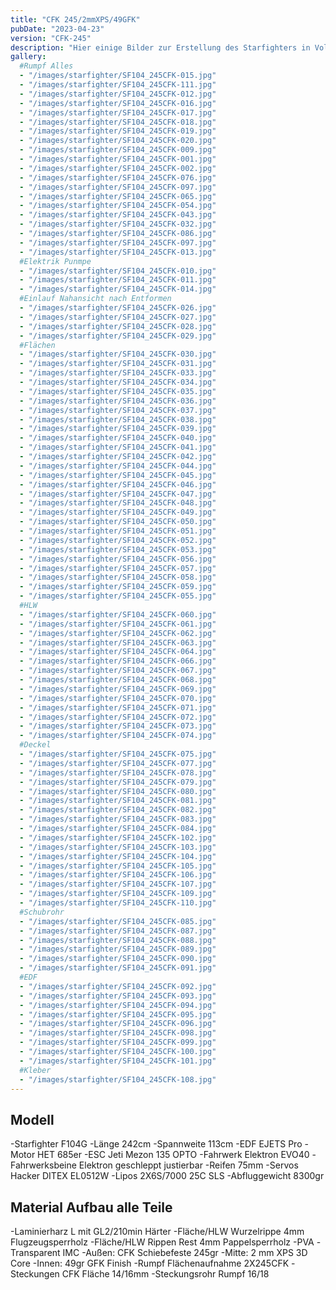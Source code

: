 ```yaml
---
title: "CFK 245/2mmXPS/49GFK"
pubDate: "2023-04-23"
version: "CFK-245"
description: "Hier einige Bilder zur Erstellung des Starfighters in Voll Carbon"
gallery:
  #Rumpf Alles
  - "/images/starfighter/SF104_245CFK-015.jpg"
  - "/images/starfighter/SF104_245CFK-111.jpg"
  - "/images/starfighter/SF104_245CFK-012.jpg"
  - "/images/starfighter/SF104_245CFK-016.jpg"
  - "/images/starfighter/SF104_245CFK-017.jpg"
  - "/images/starfighter/SF104_245CFK-018.jpg"
  - "/images/starfighter/SF104_245CFK-019.jpg"
  - "/images/starfighter/SF104_245CFK-020.jpg"
  - "/images/starfighter/SF104_245CFK-009.jpg"
  - "/images/starfighter/SF104_245CFK-001.jpg"
  - "/images/starfighter/SF104_245CFK-002.jpg"
  - "/images/starfighter/SF104_245CFK-076.jpg"
  - "/images/starfighter/SF104_245CFK-097.jpg"
  - "/images/starfighter/SF104_245CFK-065.jpg"
  - "/images/starfighter/SF104_245CFK-054.jpg"
  - "/images/starfighter/SF104_245CFK-043.jpg"
  - "/images/starfighter/SF104_245CFK-032.jpg"
  - "/images/starfighter/SF104_245CFK-086.jpg"
  - "/images/starfighter/SF104_245CFK-097.jpg"
  - "/images/starfighter/SF104_245CFK-013.jpg"
  #Elektrik Punmpe
  - "/images/starfighter/SF104_245CFK-010.jpg"
  - "/images/starfighter/SF104_245CFK-011.jpg"
  - "/images/starfighter/SF104_245CFK-014.jpg"
  #Einlauf Nahansicht nach Entformen
  - "/images/starfighter/SF104_245CFK-026.jpg"
  - "/images/starfighter/SF104_245CFK-027.jpg"
  - "/images/starfighter/SF104_245CFK-028.jpg"
  - "/images/starfighter/SF104_245CFK-029.jpg"
  #Flächen
  - "/images/starfighter/SF104_245CFK-030.jpg"
  - "/images/starfighter/SF104_245CFK-031.jpg"
  - "/images/starfighter/SF104_245CFK-033.jpg"
  - "/images/starfighter/SF104_245CFK-034.jpg"
  - "/images/starfighter/SF104_245CFK-035.jpg"
  - "/images/starfighter/SF104_245CFK-036.jpg"
  - "/images/starfighter/SF104_245CFK-037.jpg"
  - "/images/starfighter/SF104_245CFK-038.jpg"
  - "/images/starfighter/SF104_245CFK-039.jpg"
  - "/images/starfighter/SF104_245CFK-040.jpg"
  - "/images/starfighter/SF104_245CFK-041.jpg"
  - "/images/starfighter/SF104_245CFK-042.jpg"
  - "/images/starfighter/SF104_245CFK-044.jpg"
  - "/images/starfighter/SF104_245CFK-045.jpg"
  - "/images/starfighter/SF104_245CFK-046.jpg"
  - "/images/starfighter/SF104_245CFK-047.jpg"
  - "/images/starfighter/SF104_245CFK-048.jpg"
  - "/images/starfighter/SF104_245CFK-049.jpg"
  - "/images/starfighter/SF104_245CFK-050.jpg"
  - "/images/starfighter/SF104_245CFK-051.jpg"
  - "/images/starfighter/SF104_245CFK-052.jpg"
  - "/images/starfighter/SF104_245CFK-053.jpg"
  - "/images/starfighter/SF104_245CFK-056.jpg"
  - "/images/starfighter/SF104_245CFK-057.jpg"
  - "/images/starfighter/SF104_245CFK-058.jpg"
  - "/images/starfighter/SF104_245CFK-059.jpg"
  - "/images/starfighter/SF104_245CFK-055.jpg"
  #HLW
  - "/images/starfighter/SF104_245CFK-060.jpg"
  - "/images/starfighter/SF104_245CFK-061.jpg"
  - "/images/starfighter/SF104_245CFK-062.jpg"
  - "/images/starfighter/SF104_245CFK-063.jpg"
  - "/images/starfighter/SF104_245CFK-064.jpg"
  - "/images/starfighter/SF104_245CFK-066.jpg"
  - "/images/starfighter/SF104_245CFK-067.jpg"
  - "/images/starfighter/SF104_245CFK-068.jpg"
  - "/images/starfighter/SF104_245CFK-069.jpg"
  - "/images/starfighter/SF104_245CFK-070.jpg"
  - "/images/starfighter/SF104_245CFK-071.jpg"
  - "/images/starfighter/SF104_245CFK-072.jpg"
  - "/images/starfighter/SF104_245CFK-073.jpg"
  - "/images/starfighter/SF104_245CFK-074.jpg"
  #Deckel
  - "/images/starfighter/SF104_245CFK-075.jpg"
  - "/images/starfighter/SF104_245CFK-077.jpg"
  - "/images/starfighter/SF104_245CFK-078.jpg"
  - "/images/starfighter/SF104_245CFK-079.jpg"
  - "/images/starfighter/SF104_245CFK-080.jpg"
  - "/images/starfighter/SF104_245CFK-081.jpg"
  - "/images/starfighter/SF104_245CFK-082.jpg"
  - "/images/starfighter/SF104_245CFK-083.jpg"
  - "/images/starfighter/SF104_245CFK-084.jpg"
  - "/images/starfighter/SF104_245CFK-102.jpg"
  - "/images/starfighter/SF104_245CFK-103.jpg"
  - "/images/starfighter/SF104_245CFK-104.jpg"
  - "/images/starfighter/SF104_245CFK-105.jpg"
  - "/images/starfighter/SF104_245CFK-106.jpg"
  - "/images/starfighter/SF104_245CFK-107.jpg"
  - "/images/starfighter/SF104_245CFK-109.jpg"
  - "/images/starfighter/SF104_245CFK-110.jpg"
  #Schubrohr
  - "/images/starfighter/SF104_245CFK-085.jpg"
  - "/images/starfighter/SF104_245CFK-087.jpg"
  - "/images/starfighter/SF104_245CFK-088.jpg"
  - "/images/starfighter/SF104_245CFK-089.jpg"
  - "/images/starfighter/SF104_245CFK-090.jpg"
  - "/images/starfighter/SF104_245CFK-091.jpg"
  #EDF
  - "/images/starfighter/SF104_245CFK-092.jpg"
  - "/images/starfighter/SF104_245CFK-093.jpg"
  - "/images/starfighter/SF104_245CFK-094.jpg"
  - "/images/starfighter/SF104_245CFK-095.jpg"
  - "/images/starfighter/SF104_245CFK-096.jpg"
  - "/images/starfighter/SF104_245CFK-098.jpg"
  - "/images/starfighter/SF104_245CFK-099.jpg"
  - "/images/starfighter/SF104_245CFK-100.jpg"
  - "/images/starfighter/SF104_245CFK-101.jpg"
  #Kleber
  - "/images/starfighter/SF104_245CFK-108.jpg"
---
```


## Modell

-Starfighter F104G
-Länge 242cm
-Spannweite 113cm
-EDF EJETS Pro
-Motor HET 685er
-ESC Jeti Mezon 135 OPTO
-Fahrwerk Elektron EVO40
-Fahrwerksbeine Elektron geschleppt justierbar
-Reifen 75mm
-Servos Hacker DITEX EL0512W
-Lipos 2X6S/7000 25C SLS
-Abfluggewicht 8300gr

## Material Aufbau alle Teile

-Laminierharz L mit GL2/210min Härter
-Fläche/HLW Wurzelrippe 4mm Flugzeugsperrholz
-Fläche/HLW Rippen Rest 4mm Pappelsperrholz
-PVA
-Transparent IMC
-Außen: CFK Schiebefeste 245gr
-Mitte: 2 mm XPS 3D Core
-Innen: 49gr GFK Finish
-Rumpf Flächenaufnahme 2X245CFK
-Steckungen CFK Fläche 14/16mm
-Steckungsrohr Rumpf 16/18
